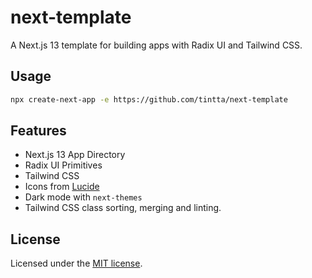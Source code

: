 # next-template

A Next.js 13 template for building apps with Radix UI and Tailwind CSS.

## Usage

```bash
npx create-next-app -e https://github.com/tintta/next-template
```

## Features

- Next.js 13 App Directory
- Radix UI Primitives
- Tailwind CSS
- Icons from [Lucide](https://lucide.dev)
- Dark mode with `next-themes`
- Tailwind CSS class sorting, merging and linting.

## License

Licensed under the [MIT license](https://github.com/tintta/ui/blob/main/LICENSE.md).
